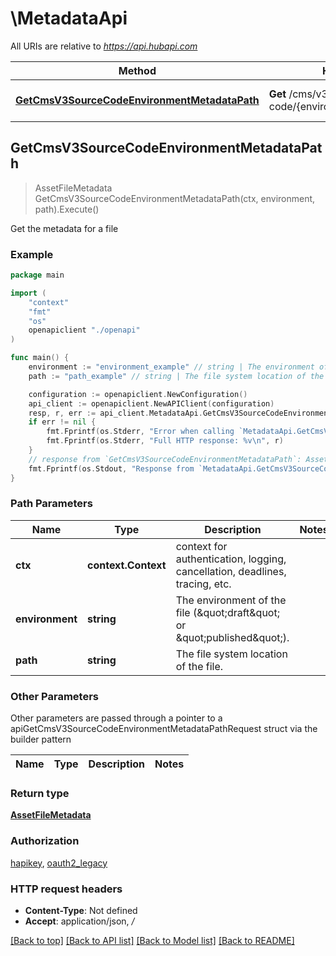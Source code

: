 # \MetadataApi

All URIs are relative to *https://api.hubapi.com*

Method | HTTP request | Description
------------- | ------------- | -------------
[**GetCmsV3SourceCodeEnvironmentMetadataPath**](MetadataApi.md#GetCmsV3SourceCodeEnvironmentMetadataPath) | **Get** /cms/v3/source-code/{environment}/metadata/{path} | Get the metadata for a file



## GetCmsV3SourceCodeEnvironmentMetadataPath

> AssetFileMetadata GetCmsV3SourceCodeEnvironmentMetadataPath(ctx, environment, path).Execute()

Get the metadata for a file



### Example

```go
package main

import (
    "context"
    "fmt"
    "os"
    openapiclient "./openapi"
)

func main() {
    environment := "environment_example" // string | The environment of the file (\"draft\" or \"published\").
    path := "path_example" // string | The file system location of the file.

    configuration := openapiclient.NewConfiguration()
    api_client := openapiclient.NewAPIClient(configuration)
    resp, r, err := api_client.MetadataApi.GetCmsV3SourceCodeEnvironmentMetadataPath(context.Background(), environment, path).Execute()
    if err != nil {
        fmt.Fprintf(os.Stderr, "Error when calling `MetadataApi.GetCmsV3SourceCodeEnvironmentMetadataPath``: %v\n", err)
        fmt.Fprintf(os.Stderr, "Full HTTP response: %v\n", r)
    }
    // response from `GetCmsV3SourceCodeEnvironmentMetadataPath`: AssetFileMetadata
    fmt.Fprintf(os.Stdout, "Response from `MetadataApi.GetCmsV3SourceCodeEnvironmentMetadataPath`: %v\n", resp)
}
```

### Path Parameters


Name | Type | Description  | Notes
------------- | ------------- | ------------- | -------------
**ctx** | **context.Context** | context for authentication, logging, cancellation, deadlines, tracing, etc.
**environment** | **string** | The environment of the file (\&quot;draft\&quot; or \&quot;published\&quot;). | 
**path** | **string** | The file system location of the file. | 

### Other Parameters

Other parameters are passed through a pointer to a apiGetCmsV3SourceCodeEnvironmentMetadataPathRequest struct via the builder pattern


Name | Type | Description  | Notes
------------- | ------------- | ------------- | -------------



### Return type

[**AssetFileMetadata**](AssetFileMetadata.md)

### Authorization

[hapikey](../README.md#hapikey), [oauth2_legacy](../README.md#oauth2_legacy)

### HTTP request headers

- **Content-Type**: Not defined
- **Accept**: application/json, */*

[[Back to top]](#) [[Back to API list]](../README.md#documentation-for-api-endpoints)
[[Back to Model list]](../README.md#documentation-for-models)
[[Back to README]](../README.md)

